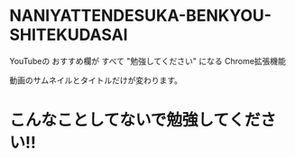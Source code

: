 # NANIYATTENDESUKA-BENKYOU-SHITEKUDASAI

YouTubeの おすすめ欄が すべて "勉強してください" になる Chrome拡張機能

動画のサムネイルとタイトルだけが変わります。


























































































































































































































































# こんなことしてないで勉強してください!!
